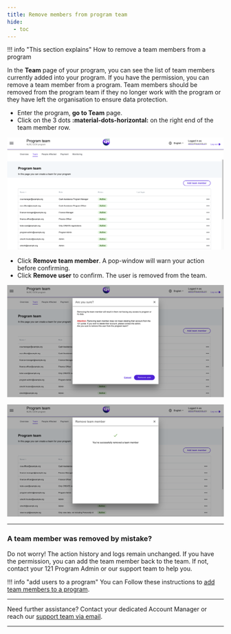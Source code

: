 ```yaml
---
title: Remove members from program team
hide:
  - toc
---
```


!!! info "This section explains"
    How to remove a team members from a program

In the **Team** page of your program, you can see the list of team members currently added into your program. If you have the permission, you can remove a team member from a program. Team members should be removed from the program team if they no longer work with the program or they have left the organisation to ensure data protection.

- Enter the program, **go to Team** page.
- Click on the 3 dots **:material-dots-horizontal:**  on the right end of the team member row.

![Program Team](https://raw.githubusercontent.com/global-121/121-platform/main/e2e/tests/__screenshots__/UserManualScreenshots/userManualScreenshots.spec.ts/ProgramTeam.png)

- Click **Remove team member**. A pop-window will warn your action before confirming.
- Click **Remove user** to confirm. The user is removed from the team.

![Action box](https://raw.githubusercontent.com/global-121/121-platform/main/e2e/tests/__screenshots__/UserManualScreenshots/userManualScreenshots.spec.ts/ProgramTeamDeleteRemoveUserActionBox.png)

![Remove team member](https://raw.githubusercontent.com/global-121/121-platform/main/e2e/tests/__screenshots__/UserManualScreenshots/userManualScreenshots.spec.ts/ProgramTeamDeleteRemoveUserValidation.png)

___

### A team member was removed by mistake?

Do not worry! The action history and logs remain unchanged. If you have the permission, you can add the team member back to the team. If not, contact your 121 Program Admin or our support team to help you.

!!! info "add users to a program"
    You can Follow these instructions to [add team members to a program](./add-team-members.md).


___
Need further assistance? Contact your dedicated Account Manager or reach our [support team via email](mailto:support@121.global).
___
